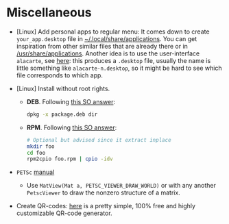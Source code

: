 # Miscellaneous

* \[Linux\] Add personal apps to regular menu: It comes down to create `your_app.desktop` file in <a href="~/.local/share/applications" class="uri">~/.local/share/applications</a>.
    You can get inspiration from other similar files that are already there or in <a href="/usr/share/applications" class="uri">/usr/share/applications</a>.
    Another idea is to use the user-interface `alacarte`, see [here](https://askubuntu.com/questions/79583/adding-custom-applications-to-gnome-3-launcher):
    this produces a `.desktop` file, usually the name is little something like `alacarte-n.desktop`, so it might be hard to see which file corresponds to which app.

* \[Linux\] Install without root rights.
    * **DEB**. Following [this SO answer](https://askubuntu.com/a/350):

        ```bash
        dpkg -x package.deb dir
        ```

    * **RPM**. Following [this SO answer](https://superuser.com/questions/209808/how-can-i-install-an-rpm-without-being-root):

        ```bash
        # Optional but advised since it extract inplace
        mkdir foo
        cd foo
        rpm2cpio foo.rpm | cpio -idv
        ```

* `PETSc` [manual](https://www.mcs.anl.gov/petsc/petsc-current/docs/manual.pdf)

  * Use `MatView(Mat a, PETSC_VIEWER_DRAW_WORLD)` or with any another `PetscViewer` to draw the nonzero structure of a matrix.

* Create QR-codes: [here](https://www.qrcode-monkey.com/) is a pretty simple, 100% free and highly customizable QR-code generator.
